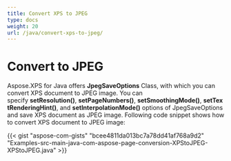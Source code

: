 ```yaml
---
title: Convert XPS to JPEG
type: docs
weight: 20
url: /java/convert-xps-to-jpeg/
---
```


# **Convert to JPEG**
Aspose.XPS for Java offers **JpegSaveOptions** Class, with which you can convert XPS document to JPEG image. You can specify **setResolution()**, **setPageNumbers()**, **setSmoothingMode()**, **setTextRenderingHint()**, and **setInterpolationMode()** options of JpegSaveOptions and save XPS document as JPEG image. Following code snippet shows how to convert XPS document to JPEG image:

{{< gist "aspose-com-gists" "bcee4811da013bc7a78dd41af768a9d2" "Examples-src-main-java-com-aspose-page-conversion-XPStoJPEG-XPStoJPEG.java" >}}
